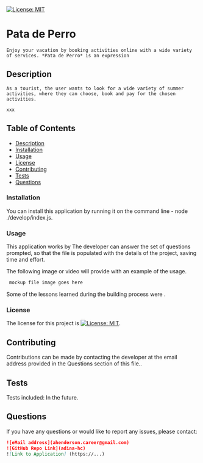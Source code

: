  [![License: MIT](https://img.shields.io/badge/License-MIT-yellow.svg)](https://opensource.org/licenses/MIT)

# Pata de Perro
    Enjoy your vacation by booking activities online with a wide variety of services. *Pata de Perro* is an expression

  ## Description
    As a tourist, the user wants to look for a wide variety of summer activities, where they can choose, book and pay for the chosen activities. 

```
xxx
```

## Table of Contents
  * [Description](#description)
  * [Installation](#installation)
  * [Usage](#usage)
  * [License](#license)
  * [Contributing](#contributing)
  * [Tests](#tests)
  * [Questions](#questions)

  ### Installation

  You can install this application by running it on the command line - node ./develop/index.js.
 
  ### Usage

  This application works by The developer can answer the set of questions prompted, so that the file is populated with the details of the project, saving time and effort.

  The following image or video will provide with an example of the usage.

  ```bash
   mockup file image goes here
  ```

  Some of the lessons learned during the building process were  .

  ### License
  The license for this project is [![License: MIT](https://img.shields.io/badge/License-MIT-yellow.svg)](https://opensource.org/licenses/MIT).

  ## Contributing

  Contributions can be made by contacting the developer at the email address provided in the Questions section of this file..

  ## Tests

  Tests included: In the future.

  ## Questions
  If you have any questions or would like to report any issues, please contact:
  ```md
  ![eMail address](ahenderson.career@gmail.com)  
  ![GitHub Repo Link](adina-hc)
  ![Link to Application] (https://...)
  ```
  